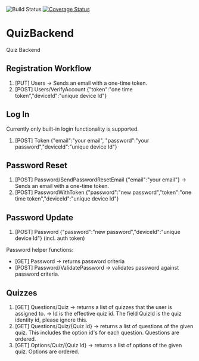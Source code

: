 ![Build Status](https://github.com/taskinkemal/QuizBackend/workflows/.NET%20Core/badge.svg?branch=github-actions) [![Coverage Status](https://coveralls.io/repos/github/taskinkemal/QuizBackend/badge.svg?branch=github-actions)](https://coveralls.io/github/taskinkemal/QuizBackend?branch=github-actions)

# QuizBackend
Quiz Backend

## Registration Workflow
1. [PUT] Users
-> Sends an email with a one-time token.
2. [POST] Users/VerifyAccount {"token":"one time token","deviceId":"unique device Id"}

## Log In
Currently only built-in login functionality is supported.

1. [POST] Token {"email":"your email", "password":"your password","deviceId":"unique device Id"}

## Password Reset

1. [POST] Password/SendPasswordResetEmail {"email":"your email"}
-> Sends an email with a one-time token.
2. [POST] PasswordWithToken {"password":"new password","token":"one time token","deviceId":"unique device Id"}

## Password Update
1. [POST] Password {"password":"new password","deviceId":"unique device Id"} (incl. auth token)

Password helper functions:
- [GET] Password -> returns password criteria
- [POST] Password/ValidatePassword -> validates password against password criteria.

## Quizzes

1. [GET] Questions/Quiz
-> returns a list of quizzes that the user is assigned to.
-> Id is the effective quiz id. The field QuizId is the quiz identity id, please ignore this.
2. [GET] Questions/Quiz/{Quiz Id}
-> returns a list of questions of the given quiz. This includes the option id's for each question. Questions are ordered.
3. [GET] Options/Quiz/{Quiz Id}
-> returns a list of options of the given quiz. Options are ordered.
